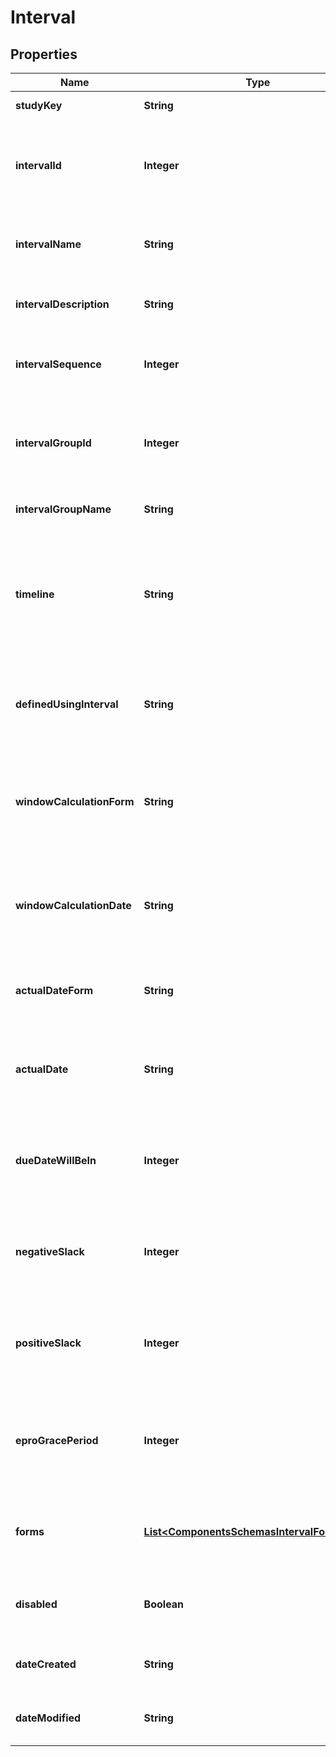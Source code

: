 

# Interval


## Properties

| Name | Type | Description | Notes |
|------------ | ------------- | ------------- | -------------|
|**studyKey** | **String** | Unique study key |  [optional] |
|**intervalId** | **Integer** | Unique system identifier for the interval (visit definition) |  [optional] |
|**intervalName** | **String** | Name of the interval (visit) as defined in the study |  [optional] |
|**intervalDescription** | **String** | Description of the interval (visit) |  [optional] |
|**intervalSequence** | **Integer** | Sequence number of the interval in the schedule |  [optional] |
|**intervalGroupId** | **Integer** | Identifier for the interval group (if intervals are grouped) |  [optional] |
|**intervalGroupName** | **String** | Name of the interval group |  [optional] |
|**timeline** | **String** | Type of interval visit window (e.g., None, Due Date, Start - End Date, Actual Date) |  [optional] |
|**definedUsingInterval** | **String** | Baseline interval used for calculating this interval’s dates |  [optional] |
|**windowCalculationForm** | **String** | Baseline form (name) from which the calculation date is taken |  [optional] |
|**windowCalculationDate** | **String** | Baseline field (variable name) from which the calculation date is taken |  [optional] |
|**actualDateForm** | **String** | Form used to capture the actual date for this interval |  [optional] |
|**actualDate** | **String** | Field (variable name) used to capture the actual date for this interval |  [optional] |
|**dueDateWillBeIn** | **Integer** | Number of days from the calculation date when the interval is due |  [optional] |
|**negativeSlack** | **Integer** | Number of days before the due date that are allowed (negative window) |  [optional] |
|**positiveSlack** | **Integer** | Number of days after the due date that are allowed (positive window) |  [optional] |
|**eproGracePeriod** | **Integer** | Number of days of grace period for ePRO completion after due date |  [optional] |
|**forms** | [**List&lt;ComponentsSchemasIntervalFormsItem&gt;**](ComponentsSchemasIntervalFormsItem.md) | List of forms that are scheduled in this interval |  [optional] |
|**disabled** | **Boolean** | Whether the interval is soft-deleted (disabled) |  [optional] |
|**dateCreated** | **String** | Date when this interval was created |  [optional] |
|**dateModified** | **String** | Date when this interval was last modified |  [optional] |



